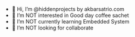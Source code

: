 - 👋 Hi, I’m @hiddenprojects by akbarsatrio.com
- 👀 I’m NOT interested in Good day coffee sachet
- 🌱 I’m NOT currently learning Embedded System
- 💞️ I’m NOT looking for collaborate
